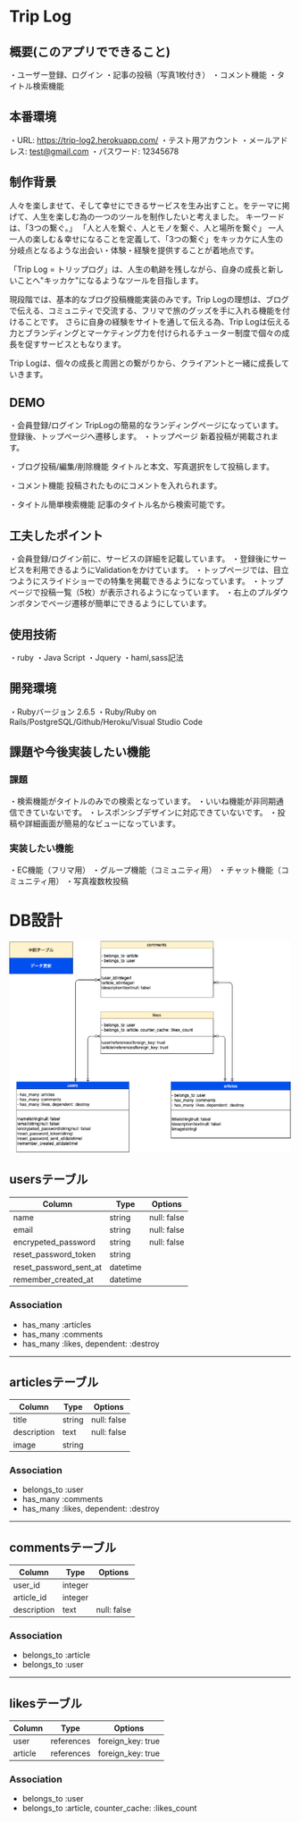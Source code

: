 # Trip Log

## 概要(このアプリでできること)
・ユーザー登録、ログイン
・記事の投稿（写真1枚付き）
・コメント機能
・タイトル検索機能

## 本番環境
・URL: https://trip-log2.herokuapp.com/ 
・テスト用アカウント
  ・メールアドレス: test@gmail.com
  ・パスワード: 12345678

## 制作背景
人々を楽しませて、そして幸せにできるサービスを生み出すこと。をテーマに掲げて、人生を楽しむ為の一つのツールを制作したいと考えました。
キーワードは、「3つの繋ぐ。」
「人と人を繋ぐ、人とモノを繋ぐ、人と場所を繋ぐ」
一人一人の楽しむ＆幸せになることを定義して、「3つの繋ぐ」をキッカケに人生の分岐点となるような出会い・体験・経験を提供することが着地点です。

「Trip Log = トリップログ」は、人生の軌跡を残しながら、自身の成長と新しいことへ"キッカケ"になるようなツールを目指します。

現段階では、基本的なブログ投稿機能実装のみです。Trip Logの理想は、ブログで伝える、コミュニティで交流する、フリマで旅のグッズを手に入れる機能を付けることです。
さらに自身の経験をサイトを通して伝える為、Trip Logは伝える力とブランディングとマーケティング力を付けられるチューター制度で個々の成長を促すサービスともなります。

Trip Logは、個々の成長と周囲との繋がりから、クライアントと一緒に成長していきます。

## DEMO
・会員登録/ログイン
  TripLogの簡易的なランディングページになっています。登録後、トップページへ遷移します。
・トップページ
  新着投稿が掲載されます。


・ブログ投稿/編集/削除機能
  タイトルと本文、写真選択をして投稿します。

・コメント機能
  投稿されたものにコメントを入れられます。

・タイトル簡単検索機能
  記事のタイトル名から検索可能です。

## 工夫したポイント
・会員登録/ログイン前に、サービスの詳細を記載しています。
・登録後にサービスを利用できるようにValidationをかけています。
・トップページでは、目立つようにスライドショーでの特集を掲載できるようになっています。
・トップページで投稿一覧（5枚）が表示されるようになっています。
・右上のプルダウンボタンでページ遷移が簡単にできるようにしています。

## 使用技術
・ruby
・Java Script
・Jquery
・haml,sass記法

## 開発環境
・Rubyバージョン 2.6.5
・Ruby/Ruby on Rails/PostgreSQL/Github/Heroku/Visual Studio Code

## 課題や今後実装したい機能
### 課題
・検索機能がタイトルのみでの検索となっています。
・いいね機能が非同期通信できていないです。
・レスポンシブデザインに対応できていないです。
・投稿や詳細画面が簡易的なビューになっています。

### 実装したい機能
・EC機能（フリマ用）
・グループ機能（コミュニティ用）
・チャット機能（コミュニティ用）
・写真複数枚投稿

# DB設計
<img src="https://github.com/HosoRo/trip-log2/blob/master/app/assets/images/Trip_Log_DB.png?raw=true">

## usersテーブル
|Column|Type|Options|
|------|----|-------|
|name|string|null: false|
|email|string|null: false|
|encrypeted_password|string|null: false|
|reset_password_token|string|
|reset_password_sent_at|datetime|
|remember_created_at|datetime|

### Association
- has_many :articles
- has_many :comments
- has_many :likes, dependent: :destroy

--------------------------------------------------------------

## articlesテーブル
|Column|Type|Options|
|------|----|-------|
|title|string|null: false|
|description|text|null: false|
|image|string|

### Association
- belongs_to :user
- has_many :comments
- has_many :likes, dependent: :destroy

--------------------------------------------------------------

## commentsテーブル
|Column|Type|Options|
|------|----|-------|
|user_id|integer|
|article_id|integer|
|description|text|null: false|

### Association
- belongs_to :article
- belongs_to :user

--------------------------------------------------------------


## likesテーブル
|Column|Type|Options|
|------|----|-------|
|user|references|foreign_key: true|
|article|references|foreign_key: true|

### Association
- belongs_to :user
- belongs_to :article, counter_cache: :likes_count
